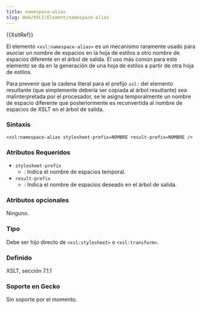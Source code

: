 ```yaml
---
title: namespace-alias
slug: Web/XSLT/Element/namespace-alias
---
```


{{XsltRef}}

El elemento `<xsl:namespace-alias>` es un mecanismo raramente usado para asociar un nombre de espacios en la hoja de estilos a otro nombre de espacios diferente en el árbol de salida. El uso más común para este elemento se da en la generación de una hoja de estilos a partir de otra hoja de estilos.

Para prevenir que la cadena literal para el prefijo `xsl:` del elemento resultante (que simplemente debería ser copiada al árbol resultante) sea malinterpretada por el procesador, se le asigna temporalmente un nombre de espacio diferente que posteriormente es reconvertida al nombre de espacios de XSLT en el árbol de salida.

### Sintaxis

```
<xsl:namespace-alias stylesheet-prefix=NOMBRE result-prefix=NOMBRE />
```

### Atributos Requeridos

- `stylesheet-prefix`
  - : Indica el nombre de espacios temporal.
- `result-prefix`
  - : Indica el nombre de espacios deseado en el árbol de salida.

### Atributos opcionales

Ninguno.

### Tipo

Debe ser hijo directo de `<xsl:stylesheet>` o `<xsl:transform>`.

### Definido

XSLT, sección 7.1.1

### Soporte en Gecko

Sin soporte por el momento.
